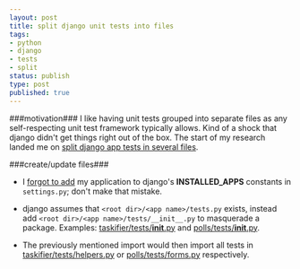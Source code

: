 ```yaml
---
layout: post
title: split django unit tests into files
tags:
- python
- django
- tests
- split
status: publish
type: post
published: true
---
```

###motivation###
I like having unit tests grouped into separate files as any self-respecting
unit test framework typically allows. Kind of a shock that django didn't get
things right out of the box. The start of my research landed me on
[split django app tests in several files](http://stackoverflow.com/questions/6163108/split-django-app-tests-in-several-files/6163375#6163375).

###create/update files###
- I
[forgot to add](https://github.com/jzerbe/taskifier/commit/e60af1652fd3e762752f52370c273a5579d04f9f#L0R25)
my application to django's __INSTALLED_APPS__ constants in `settings.py`;
don't make that mistake.

- django assumes that `<root dir>/<app name>/tests.py` exists, instead add
`<root dir>/<app name>/tests/__init__.py` to masquerade a package. Examples:
[taskifier/tests/__init__.py](https://github.com/jzerbe/taskifier/blob/master/taskifier/tests/__init__.py) and
[polls/tests/__init__.py](https://github.com/toastdriven/guide-to-testing-in-django/blob/master/polls/tests/__init__.py).

- The previously mentioned import would then import all tests in
[taskifier/tests/helpers.py](https://github.com/jzerbe/taskifier/blob/master/taskifier/tests/helpers.py)
or
[polls/tests/forms.py](https://github.com/toastdriven/guide-to-testing-in-django/blob/master/polls/tests/forms.py)
respectively.
